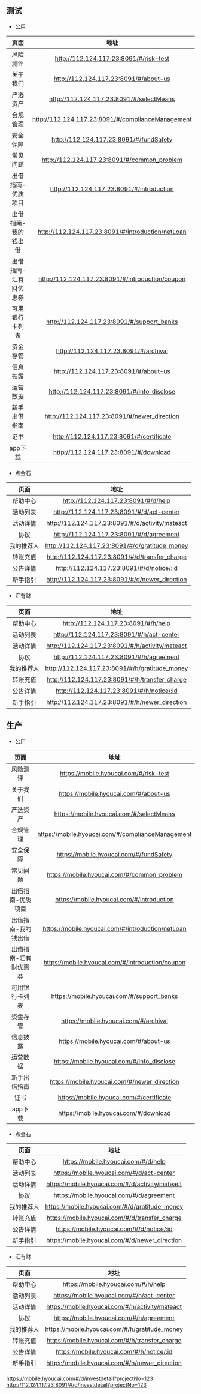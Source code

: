 ## 测试

+ 公用

| 页面 | 地址 |
| :------: | :------: |
| 风险测评 | http://112.124.117.23:8091/#/risk-test |
| 关于我们 | http://112.124.117.23:8091/#/about-us |
| 严选资产 | http://112.124.117.23:8091/#/selectMeans |
| 合规管理 | http://112.124.117.23:8091/#/complianceManagement |
| 安全保障 | http://112.124.117.23:8091/#/fundSafety |
| 常见问题 | http://112.124.117.23:8091/#/common_problem |
| 出借指南-优质项目 | http://112.124.117.23:8091/#/introduction |
| 出借指南-我的钱出借 | http://112.124.117.23:8091/#/introduction/netLoan | 
| 出借指南-汇有财优惠券 | http://112.124.117.23:8091/#/introduction/coupon |
| 可用银行卡列表 | http://112.124.117.23:8091/#/support_banks |
| 资金存管 | http://112.124.117.23:8091/#/archival |
| 信息披露 | http://112.124.117.23:8091/#/about-us |
| 运营数据 | http://112.124.117.23:8091/#/info_disclose |
| 新手出借指南 | http://112.124.117.23:8091/#/newer_direction |
| 证书 | http://112.124.117.23:8091/#/certificate |
| app下载 | http://112.124.117.23:8091/#/download |

+ 点金石

| 页面 | 地址 |
| :------: | :------: |
| 帮助中心 | http://112.124.117.23:8091/#/d/help |
| 活动列表 | http://112.124.117.23:8091/#/d/act-center |
| 活动详情 | http://112.124.117.23:8091/#/d/activity/mateact |
| 协议 | http://112.124.117.23:8091/#/d/agreement |
| 我的推荐人 | http://112.124.117.23:8091/#/d/gratitude_money |
| 转账充值 | http://112.124.117.23:8091/#/d/transfer_charge |
| 公告详情 | http://112.124.117.23:8091/#/d/notice/:id |
| 新手指引 | http://112.124.117.23:8091/#/d/newer_direction |

+ 汇有财

| 页面 | 地址 |
| :------: | :------: |
| 帮助中心 | http://112.124.117.23:8091/#/h/help |
| 活动列表 | http://112.124.117.23:8091/#/h/act-center |
| 活动详情 | http://112.124.117.23:8091/#/h/activity/mateact |
| 协议 | http://112.124.117.23:8091/#/h/agreement |
| 我的推荐人 | http://112.124.117.23:8091/#/h/gratitude_money |
| 转账充值 | http://112.124.117.23:8091/#/h/transfer_charge |
| 公告详情 | http://112.124.117.23:8091/#/h/notice/:id |
| 新手指引 | http://112.124.117.23:8091/#/h/newer_direction |



## 生产

+ 公用

| 页面 | 地址 |
| :------: | :------: |
| 风险测评 | https://mobile.hyoucai.com/#/risk-test |
| 关于我们 | https://mobile.hyoucai.com/#/about-us |
| 严选资产 | https://mobile.hyoucai.com/#/selectMeans |
| 合规管理 | https://mobile.hyoucai.com/#/complianceManagement |
| 安全保障 | https://mobile.hyoucai.com/#/fundSafety |
| 常见问题 | https://mobile.hyoucai.com/#/common_problem |
| 出借指南-优质项目 | https://mobile.hyoucai.com/#/introduction |
| 出借指南-我的钱出借 | https://mobile.hyoucai.com/#/introduction/netLoan | 
| 出借指南-汇有财优惠券 | https://mobile.hyoucai.com/#/introduction/coupon |
| 可用银行卡列表 | https://mobile.hyoucai.com/#/support_banks |
| 资金存管 | https://mobile.hyoucai.com/#/archival |
| 信息披露 | https://mobile.hyoucai.com/#/about-us |
| 运营数据 | https://mobile.hyoucai.com/#/info_disclose |
| 新手出借指南 | https://mobile.hyoucai.com/#/newer_direction |
| 证书 | https://mobile.hyoucai.com/#/certificate |
| app下载 | https://mobile.hyoucai.com/#/download |

+ 点金石

| 页面 | 地址 |
| :------: | :------: |
| 帮助中心 | https://mobile.hyoucai.com/#/d/help |
| 活动列表 | https://mobile.hyoucai.com/#/d/act-center |
| 活动详情 | https://mobile.hyoucai.com/#/d/activity/mateact |
| 协议 | https://mobile.hyoucai.com/#/d/agreement |
| 我的推荐人 | https://mobile.hyoucai.com/#/d/gratitude_money |
| 转账充值 | https://mobile.hyoucai.com/#/d/transfer_charge |
| 公告详情 | https://mobile.hyoucai.com/#/d/notice/:id |
| 新手指引 | https://mobile.hyoucai.com/#/d/newer_direction |

+ 汇有财

| 页面 | 地址 |
| :------: | :------: |
| 帮助中心 | https://mobile.hyoucai.com/#/h/help |
| 活动列表 | https://mobile.hyoucai.com/#/h/act-center |
| 活动详情 | https://mobile.hyoucai.com/#/h/activity/mateact |
| 协议 | https://mobile.hyoucai.com/#/h/agreement |
| 我的推荐人 | https://mobile.hyoucai.com/#/h/gratitude_money |
| 转账充值 | https://mobile.hyoucai.com/#/h/transfer_charge |
| 公告详情 | https://mobile.hyoucai.com/#/h/notice/:id |
| 新手指引 | https://mobile.hyoucai.com/#/h/newer_direction |


https://mobile.hyoucai.com/#/d/investdetail?projectNo=123
http://112.124.117.23:8091/#/d/investdetail?projectNo=123
